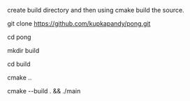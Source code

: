 create build directory and then using cmake build the source.

git clone https://github.com/kupkapandy/pong.git

cd pong

mkdir build

cd build

cmake ..

cmake --build . && ./main

